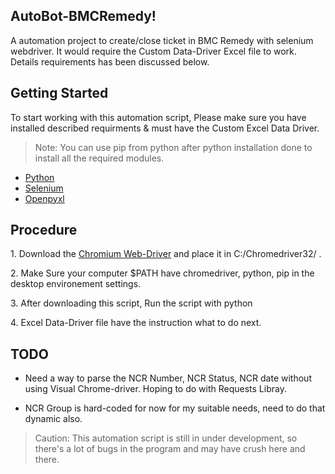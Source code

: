 ## AutoBot-BMCRemedy!
<p>A automation project to create/close ticket in BMC Remedy with selenium webdriver. It would require the Custom Data-Driver Excel file to work.
Details requirements has been discussed below.</p>

## Getting Started
<p>To start working with this automation script, Please make sure you have installed described requirments & must have the Custom Excel Data Driver.</p>

>Note: You can use pip from python after python installation done to install all the required modules.

* <a href = "https://www.python.org/"> Python </a>
* <a href = "https://www.selenium.dev/selenium/docs/api/py/"> Selenium </a>
* <a href = "https://openpyxl.readthedocs.io/en/stable/"> Openpyxl </a>

## Procedure 

<p>1. Download the <a href ="https://sites.google.com/a/chromium.org/chromedriver/downloads"> Chromium Web-Driver</a> and place it in C:/Chromedriver32/ .</p>
<p>2. Make Sure your computer $PATH have chromedriver, python, pip in the desktop environement settings.
<p>3. After downloading this script, Run the script with python 
<p>4. Excel Data-Driver file have the instruction what to do next.

## TODO

*   Need a way to parse the NCR Number, NCR Status, NCR date without using Visual Chrome-driver. Hoping to do with Requests Libray. 

*   NCR Group is hard-coded for now for my suitable needs, need to do that dynamic also.


> Caution: This automation script is still in under development, so there's a lot of bugs in the program and may have crush here and there.
